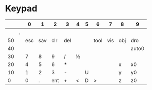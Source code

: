 # Keypad


|    | |  0  |  1  |  2  |  3  |  4  |  5  |  6  |  7  |  8  |  9  |
|----|-|-----|-----|-----|-----|-----|-----|-----|-----|-----|-----|
|    |.|     |     |     |     |     |     |     |     |     |     |
| 50 | | esc | sav | clr | del |     |     | tool| vis | obj | dro |
| 40 | |     |     |     |     |     |     |     |     |     |auto0|
| 30 | |  7  |  8  |  9  |  /  |  ½  |     |     |     |     |     |
| 20 | |  4  |  5  |  6  |  *  |     |     |     |     |  x  |  x0 |
| 10 | |  1  |  2  |  3  |  -  |     |  U  |     |     |  y  |  y0 |
|  0 | |  0  |  .  | ent |  +  |  <  |  D  |  >  |     |  z  |  z0 |

